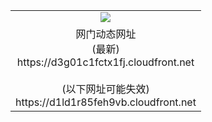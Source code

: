 ﻿<table>
  <tr></tr>
  <tr><td colspan=2 align=center><img src="https://d3g01c1fctx1fj.cloudfront.net/Up/oGate.jpg" /></td></tr>
  <tr><td colspan=2 align=center>网门动态网址<br/>(最新)
<br>https://d3g01c1fctx1fj.cloudfront.net
<br/><br/>(以下网址可能失效)
<br>https://d1ld1r85feh9vb.cloudfront.net
    </td>
  </tr>
</table>
